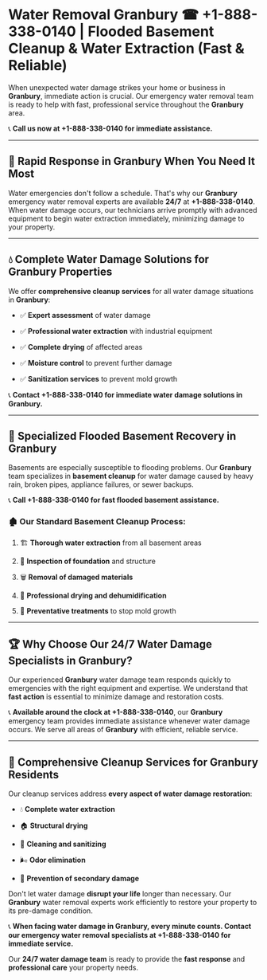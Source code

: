 # Water Removal Granbury ☎ +1-888-338-0140 | Flooded Basement Cleanup & Water Extraction (Fast & Reliable)

When unexpected water damage strikes your home or business in **Granbury**, immediate action is crucial. Our emergency water removal team is ready to help with fast, professional service throughout the **Granbury** area. 

📞 **Call us now at +1-888-338-0140 for immediate assistance.**
---
## 🚀 Rapid Response in Granbury When You Need It Most
Water emergencies don't follow a schedule. That's why our **Granbury** emergency water removal experts are available **24/7** at **+1-888-338-0140**. When water damage occurs, our technicians arrive promptly with advanced equipment to begin water extraction immediately, minimizing damage to your property.
---
## 💧 Complete Water Damage Solutions for Granbury Properties
We offer **comprehensive cleanup services** for all water damage situations in **Granbury**:
- ✅ **Expert assessment** of water damage  
- ✅ **Professional water extraction** with industrial equipment  
- ✅ **Complete drying** of affected areas  
- ✅ **Moisture control** to prevent further damage  
- ✅ **Sanitization services** to prevent mold growth  
📞 **Contact +1-888-338-0140 for immediate water damage solutions in Granbury.**
---
## 🌊 Specialized Flooded Basement Recovery in Granbury
Basements are especially susceptible to flooding problems. Our **Granbury** team specializes in **basement cleanup** for water damage caused by heavy rain, broken pipes, appliance failures, or sewer backups. 
📞 **Call +1-888-338-0140 for fast flooded basement assistance.**
### 🏚️ Our Standard Basement Cleanup Process:
1. 🏗️ **Thorough water extraction** from all basement areas  
2. 🔎 **Inspection of foundation** and structure  
3. 🗑️ **Removal of damaged materials**  
4. 💨 **Professional drying and dehumidification**  
5. 🚫 **Preventative treatments** to stop mold growth  
---
## 🏆 Why Choose Our 24/7 Water Damage Specialists in Granbury?
Our experienced **Granbury** water damage team responds quickly to emergencies with the right equipment and expertise. We understand that **fast action** is essential to minimize damage and restoration costs.
📞 **Available around the clock at +1-888-338-0140**, our **Granbury** emergency team provides immediate assistance whenever water damage occurs. We serve all areas of **Granbury** with efficient, reliable service.
---
## 🧹 Comprehensive Cleanup Services for Granbury Residents
Our cleanup services address **every aspect of water damage restoration**:
- 💧 **Complete water extraction**  
- 🏠 **Structural drying**  
- 🧼 **Cleaning and sanitizing**  
- 🌬️ **Odor elimination**  
- 🚫 **Prevention of secondary damage**  
Don't let water damage **disrupt your life** longer than necessary. Our **Granbury** water removal experts work efficiently to restore your property to its pre-damage condition.
📞 **When facing water damage in Granbury, every minute counts. Contact our emergency water removal specialists at +1-888-338-0140 for immediate service.**
Our **24/7 water damage team** is ready to provide the **fast response** and **professional care** your property needs.
